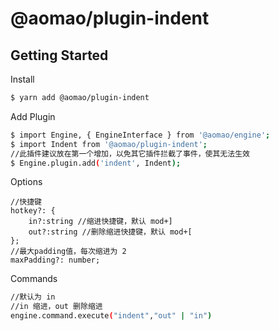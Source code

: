 # @aomao/plugin-indent

## Getting Started

Install

```bash
$ yarn add @aomao/plugin-indent
```

Add Plugin

```bash
$ import Engine, { EngineInterface } from '@aomao/engine';
$ import Indent from '@aomao/plugin-indent';
//此插件建议放在第一个增加，以免其它插件拦截了事件，使其无法生效
$ Engine.plugin.add('indent', Indent);
```

Options

```
//快捷键
hotkey?: {
    in?:string //缩进快捷键，默认 mod+]
    out?:string //删除缩进快捷键，默认 mod+[
};
//最大padding值，每次缩进为 2
maxPadding?: number;
```

Commands

```bash
//默认为 in
//in 缩进，out 删除缩进
engine.command.execute("indent","out" | "in")
```
